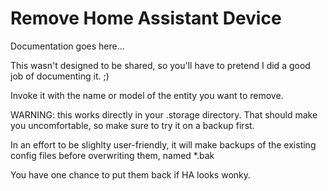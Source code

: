 # Remove Home Assistant Device

Documentation goes here...

This wasn't designed to be shared, so you'll have to pretend I did a good job of documenting it. ;)

Invoke it with the name or model of the entity you want to remove.

WARNING: this works directly in your .storage directory. That should make you uncomfortable, so make sure to try it on a backup first.

In an effort to be slighlty user-friendly, it will make backups of the existing config files before overwriting them, named \*.bak 

You have one chance to put them back if HA looks wonky.
